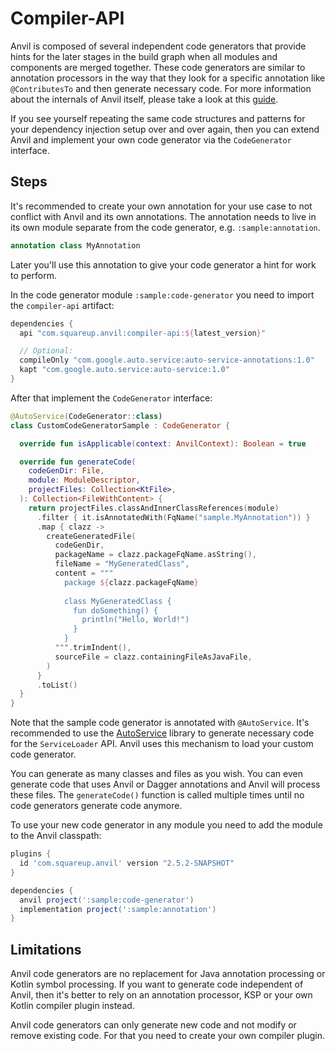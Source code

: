 # Compiler-API

Anvil is composed of several independent code generators that provide hints for the later stages
in the build graph when all modules and components are merged together. These code generators
are similar to annotation processors in the way that they look for a specific annotation like
`@ContributesTo` and then generate necessary code. For more information about the internals of
Anvil itself, please take a look at this [guide](../docs/INTERNALS.md).

If you see yourself repeating the same code structures and patterns for your dependency injection
setup over and over again, then you can extend Anvil and implement your own code generator via
the `CodeGenerator` interface.

## Steps

It's recommended to create your own annotation for your use case to not conflict with Anvil and
its own annotations. The annotation needs to live in its own module separate from the code
generator, e.g. `:sample:annotation`.

```kotlin
annotation class MyAnnotation
```

Later you'll use this annotation to give your code generator a hint for work to perform.

In the code generator module `:sample:code-generator` you need to import the `compiler-api`
artifact:

```groovy
dependencies {
  api "com.squareup.anvil:compiler-api:${latest_version}"

  // Optional:
  compileOnly "com.google.auto.service:auto-service-annotations:1.0"
  kapt "com.google.auto.service:auto-service:1.0"
}
```
 

After that implement the `CodeGenerator` interface:

<!-- doks whole-CodeGenerator:1 -->

```kotlin
@AutoService(CodeGenerator::class)
class CustomCodeGeneratorSample : CodeGenerator {

  override fun isApplicable(context: AnvilContext): Boolean = true

  override fun generateCode(
    codeGenDir: File,
    module: ModuleDescriptor,
    projectFiles: Collection<KtFile>,
  ): Collection<FileWithContent> {
    return projectFiles.classAndInnerClassReferences(module)
      .filter { it.isAnnotatedWith(FqName("sample.MyAnnotation")) }
      .map { clazz ->
        createGeneratedFile(
          codeGenDir,
          packageName = clazz.packageFqName.asString(),
          fileName = "MyGeneratedClass",
          content = """
            package ${clazz.packageFqName}
            
            class MyGeneratedClass {
              fun doSomething() {
                println("Hello, World!")
              }
            }
          """.trimIndent(),
          sourceFile = clazz.containingFileAsJavaFile,
        )
      }
      .toList()
  }
}
```

<!-- doks END -->

Note that the sample code generator is annotated with `@AutoService`. It's recommended to use the
[AutoService](https://github.com/google/auto/tree/master/service) library to generate necessary
code for the `ServiceLoader` API. Anvil uses this mechanism to load your custom code generator.

You can generate as many classes and files as you wish. You can even generate code that uses Anvil
or Dagger annotations and Anvil will process these files. The `generateCode()` function is called
multiple times until no code generators generate code anymore.

To use your new code generator in any module you need to add the module to the Anvil classpath:

<!-- doks anvil-plugin:1 -->

```groovy
plugins {
  id 'com.squareup.anvil' version "2.5.2-SNAPSHOT"
}

dependencies {
  anvil project(':sample:code-generator')
  implementation project(':sample:annotation')
}
```

<!-- doks END -->

## Limitations

Anvil code generators are no replacement for Java annotation processing or Kotlin symbol processing.
If you want to generate code independent of Anvil, then it's better to rely on an annotation
processor, KSP or your own Kotlin compiler plugin instead.

Anvil code generators can only generate new code and not modify or remove existing code. For that
you need to create your own compiler plugin.
